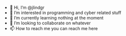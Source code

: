 - 👋 Hi, I’m @jlindgr
- 👀 I’m interested in programming and cyber related stuff
- 🌱 I’m currently learning nothing at the moment
- 💞️ I’m looking to collaborate on whatever
- 📫 How to reach me you can reach me here

<!---
jlindgr/jlindgr is a ✨ special ✨ repository because its `README.md` (this file) appears on your GitHub profile.
You can click the Preview link to take a look at your changes.
--->
